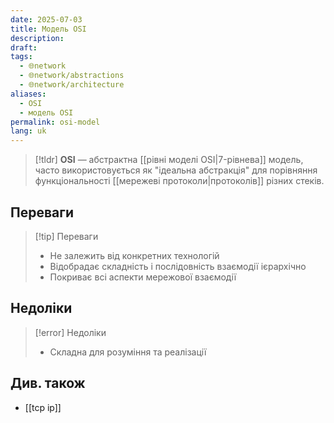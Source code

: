 ```yaml
---
date: 2025-07-03
title: Модель OSI
description: 
draft: 
tags:
  - 🌐network
  - 🌐network/abstractions
  - 🌐network/architecture
aliases:
  - OSI
  - модель OSI
permalink: osi-model
lang: uk
---
```


> [!tldr]
> **OSI** — абстрактна [[рівні моделі OSI|7-рівнева]] модель, часто використовується як "ідеальна абстракція" для порівняння функціональності [[мережеві протоколи|протоколів]] різних стеків.

## Переваги

> [!tip] Переваги
> - Не залежить від конкретних технологій
> - Відобрадає складність і послідовність взаємодії ієрархічно
> - Покриває всі аспекти мережової взаємодії

## Недоліки

> [!error] Недоліки
> - Складна для розуміння та реалізації

## Див. також

- [[tcp ip]]